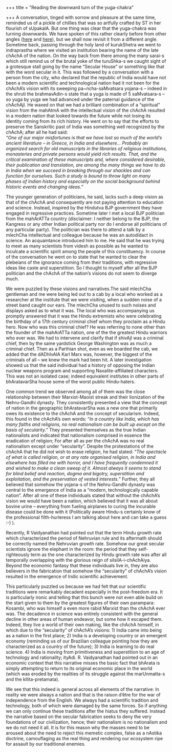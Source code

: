 +++
title = "Reading the downward turn of the yuga-chakra"

+++
A conversation, tinged with sorrow and pleasure at the same time,
reminded us of a pickle of chillies that was so artfully crafted by ST
in her flourish of sUpakalA. But one thing was clear that the
yuga-chakra was turning downwards. We have spoken of this rather clearly
before from other angles
([here](https://manasataramgini.wordpress.com/2009/02/27/our-intellectual-tradition-non-existent-decadent-or-congenitally-dilute/)
and
[here](https://manasataramgini.wordpress.com/2009/06/19/more-on-the-tragic-failure-of-the-brahma/)),
but we shall now revisit it from a different angle. Sometime back,
passing through the holy land of kurukShetra we went to indraprastha
where we visited an institution bearing the name of the late chAchA of
the nation. On the way back from there among the many sarai-s which
still remind us of the brutal yoke of the turuShka-s we caught sight of
a grotesque stall going by the name “Secular House” or something like
that with the word secular in it. This was followed by a conversation
with a person from the city, who declared that the republic of India
would have not been a modern scientific and technological nation had it
not been for the chAchA’s vision with its sweeping pa\~ncha-saMvatsara
yojana-s – indeed in the shruti the brahmavAdin-s state that a yuga is
made of 5 saMvatsara-s – so yuga by yuga we had advanced under the
paternal guidance of the chAchAjI. He waxed on that we had a brilliant
combination of a “spiritual” vision from the mahAtmA with the
intellectual vision of the chAchA resulted in a modern nation that
looked towards the future while not losing its identity coming from its
rich history. He went on to say that the efforts to preserve the
Sanskritic past of India was something well recognized by the chAchA;
after all he had said:  
*“One of our major misfortunes is that we have lost so much of the
world’s ancient literature – in Greece, in India and elsewhere…
Probably an organized search for old manuscripts in the libraries of
religious institutions, monasteries and private persons would yield rich
results. That, and the critical examination of these manuscripts and,
where considered desirable, their publication and translation, are among
the many things we have to do in India when we succeed in breaking
through our shackles and can function for ourselves. Such a study is
bound to throw light on many phases of Indian history and especially on
the social background behind historic events and changing ideas.”*

The younger generation of politicians, he said, lacks such a deep vision
as that of the chAchA and consequently are not paying attention to
education and science. Instead, inspired by the Hindutva BJP government
they have engaged in regressive practices. Sometime later I met a local
BJP politician from the mahArATTa country (disclaimer: I neither belong
to the BJP, the Kangress or any other Indian political party nor do I
endorse all politicians of any particular party). The politician was
there to attend a talk by a mlechCha intellectual and colleague because
he was an autodidact in science. An acquaintance introduced him to me.
He said that he was trying to meet as many scientists from videsh as
possible as he wanted to inculcate a scientific spirit among the people
of this constituency. In course of the conversation he went on to state
that he wanted to clear the plebeians of the ignorance coming from their
traditions, with regressive ideas like caste and superstition. So I
thought to myself after all the BJP politician and the chAchA of the
nation’s visions do not seem to diverge much.

We were puzzled by these visions and narratives.The said mlechCha
gentleman and me were being led out to a cab by a local who worked as a
researcher at the institute that we were visiting, when a sudden noise
of a street band caught our ears. The mlechCha unused to such noises and
displays asked as to what it was. The local who was accompanying us
promptly answered that it was the Hindu extremists who were celebrating
the birthday of a 17th century criminal chief whom they proclaim as a
Hindu hero. Now who was this criminal chief? He was referring to none
other than the founder of the mahArATTa nation, one of the the greatest
Hindu warriors who ever was. We had to intervene and clarify that if
shivAjI was a criminal chief, then by the same yardstick George
Washington was as much a criminal chief. Then as a Parthian shot, even
as we boarded the cab, we added that the dADhIvAlA Karl Marx was,
however, the biggest of the criminals of all – we knew the mark had been
hit. A later investigation showed us that the said individual had a
history of opposing the Indian nuclear weapons program and supporting
Naxalite-affiliated characters. This was not an isolated case; indeed
equivalent institutes in other parts of bhAratavarSha house some of the
worst public Hindu-haters.

One common trend we observed among all of them was the close
relationship between their Marxist-Maoist streak and their lionization
of the Nehru-Gandhi dynasty. They consistently presented a view that the
concept of nation in the geographic bhAratavarSha was a new one that
primarily owes its existence to the chAchA and the concept of
secularism. Indeed, this found in the chAchA’s own words: “*In a country
like India, which has many faiths and religions, no real nationalism can
be built up except on the basis of secularity.*” They presented
themselves as the true Indian nationalists and indicated that
nationalism comprised in essence the eradication of religion; For after
all as per the chAchA was no real nationalism except under “secularity”.
Despite the protestations of the chAchA that he did not wish to erase
religion, he had stated: “*The spectacle of what is called religion, or
at any rate organised religion, in India and elsewhere has filled me
with horror, and I have frequently condemned it and wished to make a
clean sweep of it. Almost always it seems to stand for blind belief and
reaction, dogma and bigotry, superstition and exploitation, and the
preservation of vested interests.*” Further, they all believed that
somehow the yojana-s of the Nehru-Gandhi dynasty was central to the
emergence of India as a “modern, technologically capable nation”. After
all one of these individuals stated that without the chAchA’s vision we
would have been a nation, which believed that it was all about bovine
urine – everything from fueling airplanes to curing the incurable
disease could be done with it (Politically aware Hindu-s certainly know
of the professional filth-hurleress I am talking about here and can take
a guess :-) ).

Recently, R Vaidyanathan had pointed out that the term Hindu growth rate
which characterized the period of Nehruvian rule and its aftermath
should be correctly named the Nehruvian growth rate. Somehow our great
secular scientists ignore the elephant in the room: the period that they
self-righteously term as the one characterized by Hindu growth rate was
after all temporally overlapping with the glorious reign of
silsilA-i-chAchAiya. Beyond the economic fantasy that these individuals
live in, they are also believers in the fabrication that somehow the
“secularity” of chAchA’s vision resulted in the emergence of Indic
scientific achievement.

This particularly puzzled us because we had felt that our scientific
traditions were remarkably decadent especially in the post-freedom era.
It is particularly ironic and telling that this bunch were not even able
build on the start given to them by the greatest figures of their own
parampara: Kosambi, who was himself a even more rabid Marxist than the
chAchA ever was. The decadence in science was entirely consistent with
the general decline in other areas of human endeavor, but some how it
escaped them. Indeed, they live a world of their own making, like the
chAchA himself, in which due to the “secularity” of chAchA’s visions: 1)
India came into being as a nation in the first place; 2) India is a
developing country or an emergent economy (reminding us of our Brazilian
colleague pointing how they are characterized as a country of the
future); 3) India is learning to do real science. 4) India is moving
from primitiveness and superstition to an age of technology and
rationality; ityAdi. R. Vaidyanathan had pointed out in an economic
context that this narrative misses the basic fact that bhArata is simply
attempting to return to its original economic place in the world (which
was eroded by the realities of its struggle against the marUnmatta-s and
the kIlita-pretamata).

We see that this indeed is general across all elements of the narrative:
In reality we were always a nation and that is the raison d’être for the
war of independence from the English. We always had a scientific
tradition and technology, both of which were damaged by the same forces.
So if anything we can only continue these traditions after the hiatus
they suffered. Instead the narrative based on the secular fabrication
seeks to deny the very foundations of our civilization, hence; their
nationalism is no nationalism and we do not need it all. It is for this
reason why the masses need to be aroused about the need to reject this
memetic complex, false as a nAstika doctrine, camouflaging as the real
thing and rendering our ecosystem ripe for assault by our traditional
enemies.
